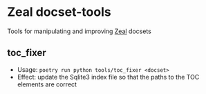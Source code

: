 # Zeal docset-tools

Tools for manipulating and improving [Zeal](https://zealdocs.org) docsets

## toc_fixer

- Usage: `poetry run python tools/toc_fixer <docset>`
- Effect: update the Sqlite3 index file so that the paths to the TOC elements are correct
